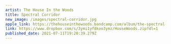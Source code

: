 ```yaml
---
artist: The House In the Woods
title: Spectral Corridor
new_image: /images/spectral-corridor.jpg
apple_link: https://thehouseinthewoods.bandcamp.com/album/the-spectral-corridor
link: https://www.dropbox.com/s/3ymi1yf8koo3ymz/HouseWoods.zip?dl=1
published_date: 2021-07-11T19:20:39.279Z
---
```

